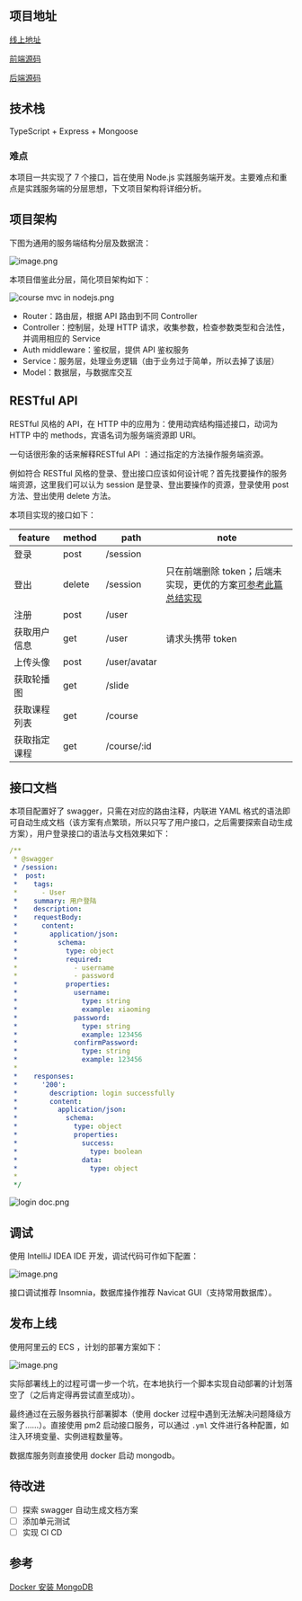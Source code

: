 ## 项目地址

[线上地址](http://8.130.24.49/)

[前端源码](https://github.com/nineSean/course-system-client)

[后端源码](https://github.com/nineSean/course-system-server)

## 技术栈

TypeScript + Express + Mongoose

### 难点

本项目一共实现了 7 个接口，旨在使用 Node.js 实践服务端开发。主要难点和重点是实践服务端的分层思想，下文项目架构将详细分析。

## 项目架构

下图为通用的服务端结构分层及数据流：

![image.png](https://cdn.nlark.com/yuque/0/2021/png/291560/1619875994445-54dbf744-6840-4a80-832b-e058517685bd.png#height=797&id=lXlWi&margin=%5Bobject%20Object%5D&name=image.png&originHeight=797&originWidth=1177&originalType=binary&size=228820&status=done&style=none&width=1177)

本项目借鉴此分层，简化项目架构如下：

![course mvc in nodejs.png](https://cdn.nlark.com/yuque/0/2021/png/291560/1619951105740-2e1c6cdf-f10e-4da3-b8e7-c95d4a603a56.png#height=593&id=A8XSt&margin=%5Bobject%20Object%5D&name=course%20mvc%20in%20nodejs.png&originHeight=593&originWidth=631&originalType=binary&size=41461&status=done&style=none&width=631)

- Router：路由层，根据 API 路由到不同 Controller
- Controller：控制层，处理 HTTP 请求，收集参数，检查参数类型和合法性，并调用相应的 Service
- Auth middleware：鉴权层，提供 API 鉴权服务
- Service：服务层，处理业务逻辑（由于业务过于简单，所以去掉了该层）
- Model：数据层，与数据库交互

## RESTful API

RESTful 风格的 API，在 HTTP 中的应用为：使用动宾结构描述接口，动词为 HTTP 中的 methods，宾语名词为服务端资源即 URI。

一句话很形象的话来解释RESTful API ：通过指定的方法操作服务端资源。

例如符合 RESTful 风格的登录、登出接口应该如何设计呢？首先找要操作的服务端资源，这里我们可以认为 session 是登录、登出要操作的资源，登录使用 post 方法、登出使用 delete 方法。

本项目实现的接口如下：

| feature      | method | path         | note                                                         |
| ------------ | ------ | ------------ | ------------------------------------------------------------ |
| 登录         | post   | /session     |                                                              |
| 登出         | delete | /session     | 只在前端删除 token；后端未实现，更优的方案[可参考此篇总结实现](https://www.yuque.com/ninesean/note/cnecla) |
| 注册         | post   | /user        |                                                              |
| 获取用户信息 | get    | /user        | 请求头携带 token                                             |
| 上传头像     | post   | /user/avatar |                                                              |
| 获取轮播图   | get    | /slide       |                                                              |
| 获取课程列表 | get    | /course      |                                                              |
| 获取指定课程 | get    | /course/:id  |                                                              |

## 接口文档

本项目配置好了 swagger，只需在对应的路由注释，内联进 YAML 格式的语法即可自动生成文档（该方案有点繁琐，所以只写了用户接口，之后需要探索自动生成方案），用户登录接口的语法与文档效果如下：

```yaml
/**
 * @swagger
 * /session:
 *  post:
 *    tags:
 *      - User
 *    summary: 用户登陆
 *    description:
 *    requestBody:
 *      content:
 *        application/json:
 *          schema:
 *            type: object
 *            required:
 *              - username
 *              - password
 *            properties:
 *              username:
 *                type: string
 *                example: xiaoming
 *              password:
 *                type: string
 *                example: 123456
 *              confirmPassword:
 *                type: string
 *                example: 123456
 *
 *    responses:
 *      '200':
 *        description: login successfully
 *        content:
 *          application/json:
 *            schema:
 *              type: object
 *              properties:
 *                success:
 *                  type: boolean
 *                data:
 *                  type: object
 *
 */
```

![login doc.png](https://cdn.nlark.com/yuque/0/2021/png/291560/1619956762046-b5ef057b-8c7b-4691-979a-e959234ff824.png#height=1544&id=jQZwV&margin=%5Bobject%20Object%5D&name=login%20doc.png&originHeight=1544&originWidth=1171&originalType=binary&size=207834&status=done&style=none&width=1171)

## 调试

使用 IntelliJ IDEA IDE 开发，调试代码可作如下配置：

![image.png](https://cdn.nlark.com/yuque/0/2021/png/291560/1619957205610-7daa8232-ec70-4ec1-9524-cfd4c48dce7d.png#height=675&id=hIG4s&margin=%5Bobject%20Object%5D&name=image.png&originHeight=675&originWidth=1070&originalType=binary&size=65204&status=done&style=none&width=1070)

接口调试推荐 Insomnia，数据库操作推荐 Navicat GUI（支持常用数据库）。


## 发布上线

使用阿里云的 ECS ，计划的部署方案如下：

![image.png](https://cdn.nlark.com/yuque/0/2021/png/291560/1619883463312-c67e1545-fff1-4fb9-92ed-1c1891a1d402.png#align=left&display=inline&height=443&margin=%5Bobject%20Object%5D&name=image.png&originHeight=443&originWidth=752&size=26597&status=done&style=none&width=752)

实际部署线上的过程可谓一步一个坑，在本地执行一个脚本实现自动部署的计划落空了（之后肯定得再尝试直至成功）。

最终通过在云服务器执行部署脚本（使用 docker 过程中遇到无法解决问题降级方案了……）。直接使用 pm2 启动接口服务，可以通过 `.yml` 文件进行各种配置，如注入环境变量、实例进程数量等。

数据库服务则直接使用 docker 启动 mongodb。

## 待改进

- [ ] 探索 swagger 自动生成文档方案
- [ ] 添加单元测试
- [ ] 实现 CI CD

## 参考

[Docker 安装 MongoDB](http://runoob.com/docker/docker-install-mongodb.html)

